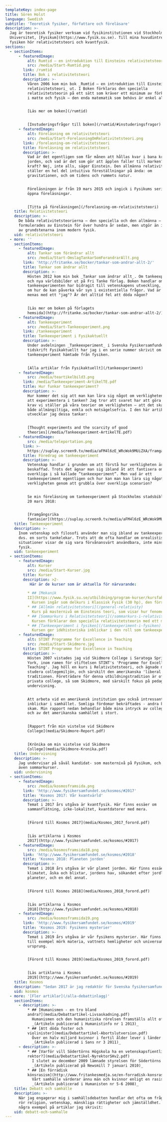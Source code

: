 ```yaml
---
templateKey: index-page
title: Sören Holst
language: Swedish
subtitle: 'Teoretisk fysiker, författare och föreläsare'
description: >-
  Jag är teoretisk fysiker verksam vid fysikinstitutionen vid Stockholms
  Universitet, [Fysikum](https://www.fysik.su.se). Till mina huvudintressen inom
  fysiken hör relativitetsteori och kvantfysik.
sections:
  - sectionItems:
      - featuredImage:
          alt: Rumtid – en introduktion till Einsteins relativitetsteori
          src: /media/Start-Rumtid.png
        link: /rumtid
        title: Bok i relativitetsteori
        description: >-
          Våren 2006 kom min bok _Rumtid – en introduktion till Einsteins
          relativitetsteori_ ut. I Boken förklaras den speciella
          relativitetsteorin på ett sätt som kräver ett minimum av förkunskaper
          i matte och fysik – den enda matematik som behövs är enkel algebra.


          [Läs mer om boken](/rumtid)


          [Instuderingsfrågor till boken](/rumtid/#instuderingsfragor)
      - featuredImage:
          alt: Föreläsning om relativitetsteori
          src: /media/Start-ForelasningOmRelativitetsteori.png
        link: /forelasning-om-relativitetsteori
        title: Föreläsning om relativitetsteori
        description: >-
          Vad är det egentligen som får månen att hållas kvar i bana kring
          jorden, och vad är det som gör att äpplen faller till marken? En
          kraft? Nej, inte alls, säger Einstein. Den allmänna relativitetsteorin
          ställer en hel del intuitiva föreställningar på ända: om
          gravitationen, och om tidens och rummets natur.


          Föreläsningen är från 19 mars 2015 och ingick i Fysikums serie med
          öppna föreläsningar.


          [Titta på föreläsningen](/forelasning-om-relativitetsteori)
    title: Relativitetsteori
    description: >-
      De båda relativitetsteorierna – den speciella och den allmänna –
      formulerades av Einstein för över hundra år sedan, men utgör än idag två
      av grundstenarna inom modern fysik.
    uid: relativitetsteori
  - more: ''
    sectionItems:
      - featuredImage:
          alt: Tankar som förändrar allt
          src: /media/Start-OmslagTankarSomForandrarAllt.png
        link: 'http://fritanke.se/bocker/tankar-som-andrar-allt-2/'
        title: Tankar som ändrar allt
        description: >-
          Hösten 2012 kom min bok _Tankar som ändrar allt_. Om tankeexperiement
          och nya världsbilder ut på Fri Tanke förlag. Boken handlar om hur
          tankeexperimenten har bidragit till vetenskapens utveckling, men också
          om hur de kan påverka vår syn i existentiella frågor. Vad är tid? Vad
          menas med ett "jag"? Är det alltid fel att döda någon?


          [Läs mer om boken på förlagets
          hemsida](http://fritanke.se/bocker/tankar-som-andrar-allt-2/)
      - featuredImage:
          alt: Tankeexperiment
          src: /media/Start-Tankeexperiment.png
        link: /tankeexperiment
        title: Tankeexperiment i Fysikaktuellt
        description: >-
          Under avdelningen _Tankeexperiment_ i Svenska Fysikersamfundets
          tidskrift Fysikaktuellt har jag i en serie nummer skrivit om olika
          tankeexperiment hämtade från fysiken.


          [Alla artiklar från Fysikaktuellt](/tankeexperiment)
      - featuredImage:
          src: /media/teartikelbild3.png
        link: /media/Tankeexperiment-ArtikelTE.pdf
        title: Hur funkar tankeexperiment?
        description: >-
          Hur kommer det sig att man kan lära sig något om verkligheten genom
          att experimentera i tanken? Jag tror att svaret har att göra med de
          krav vi ställer på våra teorier om verkligheten – att det ska vara
          både allmängiltiga, enkla och motsägelsefria. I den här artikeln
          utvecklar jag dessa tankar:


          [Thought experiments and the scarcity of good
          theories](/media/Tankeexperiment-ArtikelTE.pdf)
      - featuredImage:
          src: /media/teleportation.png
        link: >-
          https://suplay.screen9.tv/media/aFM4l6zE_WRcWok9MUiZXA/framgangsrika-fantasier
        title: Föredrag om tankeexperiment
        description: >-
          Vetenskap handlar i grunden om att förstå hur verkligheten är
          beskaffad. Trots det ägnar man sig ibland åt att fantisera om det
          overkliga i så kallade ”tankeexperiment”. Men vad är ett
          tankeexperiment egentligen och hur kan man kan lära sig något om
          verkligheten genom att grubbla över overkliga scenarion? 


          Se min föreläsning om tankeexperiment på Stockholms stadsbibliotek den
          20 mars 2018:


          [Framgångsrika
          fantasier](https://suplay.screen9.tv/media/aFM4l6zE_WRcWok9MUiZXA/framgangsrika-fantasier)
    title: Tankeexperiment
    description: >-
      Inom vetenskap och filosofi använder man sig ibland av tankeexperiment,
      dvs. en sorts tankelekar. Trots att de ofta handlar om orealistiska
      situationer visar de sig vara förvånansvärt användbara, inte minst inom
      fysik.
    uid: tankeexperiment
  - sectionItems:
      - featuredImage:
          alt: Kurser
          src: /media/Start-Kurser.jpg
        title: Kurser
        description: >2-
           Här är de kurser som är aktuella för närvarande:

          * ## [Mekanik
          II](https://www.fysik.su.se/utbildning/program-kurser/kursfakta-och-scheman?kurs=FK3014)
            Kursen ingår som delkurs i Klassisk Fysik (30 hp), den första fysikkursen på Fysikums kandidatprogram.
          * ## [Allmän relativitetsteori](/general-relativity)
            Kurs på masternivå om Einsteins teori, som visar hur fenomenet gravitation inte är en kraft, utan måste förstås som en effekt av rumtidens krökning.
          * ## [Sommarkurs i Relativitetsteori](/sommarkurs-i-relativitetsteori)
            Kursen förklarar den speciella relativitetsteorin med ett minimum av matematik och ger även en kortfattad introduktion till den allmänna relativitetsteorin. Kursen vilar för tillfället.
          * ## [Tankeexperiment i fysiken](/tankeexperiment-i-fysiken)
            Kursen ger idéhistoriska inblickar i den roll som tankeexperiment har spelat genom fysikhistorien, från Galileo och framåt. Kursen vilar för tillfället.
      - featuredImage:
          alt: STINT Programme for Excellence in Teaching
          src: /media/Start-Skidmore.jpg
        title: STINT Programme for Excellence in Teaching
        description: >-
          Hösten 2007 vistades jag vid Skidmore College i Saratoga Springs, New
          York, inom ramen för stiftelsen STINT's 'Programme for Excellence in
          Teaching'. Jag höll en kurs i Relativitetsteori, och ägnade mig åt att
          studera collegemiljön, och särskilt den amerikanska 'liberal arts'
          traditionen. Företrädare för denna utbildningstradition är ofta små
          privata college, så som Skidmore, med särskilt fokus på pedagogik och
          undervisning.


          Att arbeta vid en amerikansk institution gav också intressanta
          inblickar i samhället. Somliga fördomar bekräftades - andra kom på
          skam. Min rapport nedan behandlar både mina intryck av collegemiljön
          och av det amerikanska samhället i stort.


          [Rapport från min vistelse vid Skidmore
          College](media/Skidmore-Report.pdf)


          [Krönika om min vistelse vid Skidmore
          College](media/Skidmore-Kronika.pdf)
    title: Undervisning
    description: >-
      Jag undervisar på såväl kandidat- som masternivå på Fysikum, och håller
      även sommarkurser.
    uid: undervisning
  - sectionItems:
      - featuredImage:
          src: /media/kosmosframsida.png
        link: 'http://www.fysikersamfundet.se/kosmos/#2017'
        title: 'Kosmos 2017: Vår kvantvärld'
        description: >-
          Temat i 2017 års utgåva är kvantfysik. Här finns essäer om
          sammanflätning, icke-lokalitet, kvantdatorer med mera.


          [Förord till Kosmos 2017](media/Kosmos_2017_forord.pdf)


          [Läs artiklarna i Kosmos
          2017](http://www.fysikersamfundet.se/kosmos/#2017)
      - featuredImage:
          src: /media/kosmosframsida18.png
        link: 'http://www.fysikersamfundet.se/kosmos/#2018'
        title: 'Kosmos 2018: Planeten jorden'
        description: >-
          Temat i 2018 års utgåva är vår planet jorden. Här finns essäer om
          klimatet, åska och blixtar, jordens hav, sökandet efter jordlika
          planeter, och en del annat.


          [Förord till Kosmos 2018](media/Kosmos_2018_forord.pdf)


          [Läs artiklarna i Kosmos
          2018](http://www.fysikersamfundet.se/kosmos/#2018)
      - featuredImage:
          src: /media/kosmosframsida19.png
        link: 'http://www.fysikersamfundet.se/kosmos/#2019'
        title: 'Kosmos 2019: Fysikens mysterier'
        description: >-
          Temat i 2019 års utgåva är vår fysikens mysterier. Här finns essäer om
          till exempel mörk materia, vattnets hemligheter och universums
          ursprung.


          [Förord till Kosmos 2019](media/Kosmos_2019_forord.pdf)


          [Läs artiklarna i Kosmos
          2019](http://www.fysikersamfundet.se/kosmos/#2019)
    title: Kosmos
    description: "Sedan 2017 är jag redaktör för Svenska fysikersamfundets årsbok Kosmos, som innehåller fördjupande essäer om fysik på svenska. Nivån kan karaktäriseras som ett slags avancerad populärvetenskap. \rSyftet med Kosmos är att bidra till ökad kunskap om fysikämnets innehåll och bredd, samt att spegla den roll fysiken spelar för en modern världsbild."
    uid: kosmos
  - more: '[Fler artiklar](/alla-debattinlagg)'
    sectionItems:
      - description: >-
          * ## [Humanismen - en tro bland
          andra?](media/Debattartikel-Livsaskadning.pdf)
            Humanismen och den humanistiska rörelsen framställs allt oftare som en alternativ religion. Inom organisationen hävdar vissa att humanismen erbjuder allt som religionerna erbjuder - men utan Gud - samt att man måste framhålla "det positiva i livsåskådningen, det vi tror på". Utanför organisationen framhåller andra (skadeglatt) att humanismen håller på att utvecklas till en "ateistisk tro". Jag ser med oro på dessa missuppfattningar om vad humanismen är och bör vara.
            _(Artikeln publicerad i Humanistinfo nr 1 2013)_
          * ## [Att döda foster och
          violinister](media/Debattartikel-Abortslutversion.pdf)
            Över en halv miljard kvinnor i fertil ålder lever i länder med mycket stränga abortlagar. Fostrets rätt till liv går före kvinnans. Men har pro life-rörelsen något stöd att hämta i sekulära argument, eller förutsätter den gudomliga påbud? Frågan aktualiserar ett berömt tankeexperiment av den amerikanska filosofen Judith Thomson.
            _(Artikeln publicerad i Sans nr 3 2011)_
      - description: >-
          * ## [Varför vill Södertörns Högskola ha en vetenskapsfientlig
          rektor?](media/Debattartikel-NyrektorSHv2.pdf)
            I slutet av december 2009 lämnade styrelsen för Södertörns Högskola förslag till regeringen angående ny rektor för högskolan. Den föreslagna rektorskandidaten, Moira von Wright, har dock tidigare gett uttryck för en märklig syn på vetenskap. Jag och Olle Häggström ifrågasätter därför styrelsens val, och undrar om den står bakom von Wrights sanningsrelativism.\
            _(Artikeln publicerad på Newsmill 7 januari 2010)_
          * ## [En förrädisk
          könsrasism](http://www.fritankesmedja.se/en-forradisk-konsrasism)
            Vårt samhälle värderar ännu män och kvinnor enligt en rasistisk logik, där knappt märkbara statistiska skillnader tas till intäkt för att bevara djupgående könsstereotyper.\
            _(Artikeln publicerad i Humanisten nr 5-6 2008)_
    title: Debatt och samhälle
    description: >-
      När jag engagerar mig i samhällsdebatten handlar det ofta om frågor som
      rör religion, vetenskap, mänskliga rättigheter och jämställdhet. Här är
      några exempel på artiklar jag skrivit:
    uid: debatt-och-samhalle
---
```


